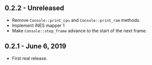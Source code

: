 ## 0.2.2 - Unreleased
* Remove `Console::print_cpu` and `Console::print_ram` methods.
* Implement iNES mapper 1
* Make `Console::step_frame` advance to the start of the next frame.

## 0.2.1 - June 6, 2019
* First real release.
